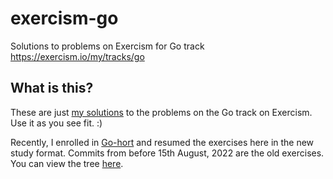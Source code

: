 # exercism-go

Solutions to problems on Exercism for Go track https://exercism.io/my/tracks/go

## What is this?

These are just [my solutions](https://exercism.io/profiles/hussainweb) to the problems on the Go track on Exercism. Use it as you see fit. :)

Recently, I enrolled in [Go-hort](https://exercism.org/cohorts/gohort) and resumed the exercises here in the new study format. Commits from before 15th August, 2022 are the old exercises. You can view the tree [here](https://github.com/hussainweb/exercism-go/tree/2924163172b3746947a2a753957687eca43c46d1).
